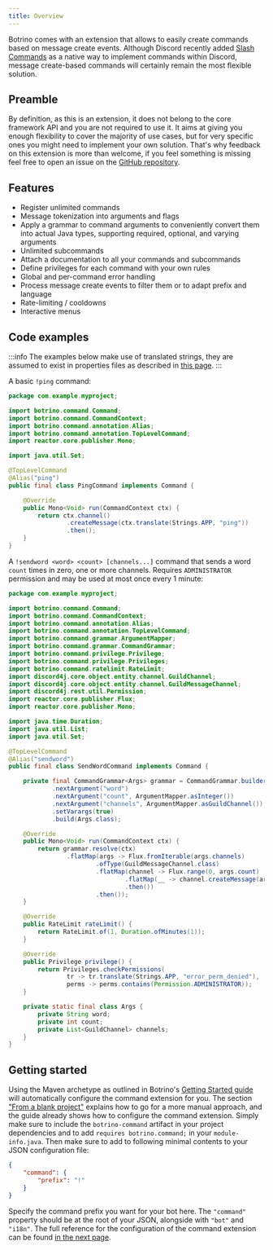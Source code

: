 ```yaml
---
title: Overview
---
```


Botrino comes with an extension that allows to easily create commands based on message create events. Although Discord recently added [Slash Commands](https://discord.com/developers/docs/interactions/slash-commands) as a native way to implement commands within Discord, message create-based commands will certainly remain the most flexible solution.

## Preamble

By definition, as this is an extension, it does not belong to the core framework API and you are not required to use it. It aims at giving you enough flexibility to cover the majority of use cases, but for very specific ones you might need to implement your own solution. That's why feedback on this extension is more than welcome, if you feel something is missing feel free to open an issue on the [GitHub repository](https://github.com/Alex1304/botrino).

## Features

* Register unlimited commands
* Message tokenization into arguments and flags
* Apply a grammar to command arguments to conveniently convert them into actual Java types, supporting required, optional, and varying arguments
* Unlimited subcommands
* Attach a documentation to all your commands and subcommands
* Define privileges for each command with your own rules
* Global and per-command error handling
* Process message create events to filter them or to adapt prefix and language
* Rate-limiting / cooldowns
* Interactive menus

## Code examples

:::info
The examples below make use of translated strings, they are assumed to exist in properties files as described in [this page](../api/i18n.md).
:::

A basic `!ping` command:
```java
package com.example.myproject;

import botrino.command.Command;
import botrino.command.CommandContext;
import botrino.command.annotation.Alias;
import botrino.command.annotation.TopLevelCommand;
import reactor.core.publisher.Mono;

import java.util.Set;

@TopLevelCommand
@Alias("ping")
public final class PingCommand implements Command {

    @Override
    public Mono<Void> run(CommandContext ctx) {
        return ctx.channel()
                .createMessage(ctx.translate(Strings.APP, "ping"))
                .then();
    }
}
```

A `!sendword <word> <count> [channels...]` command that sends a word `count` times in zero, one or more channels. Requires `ADMINISTRATOR` permission and may be used at most once every 1 minute:

```java
package com.example.myproject;

import botrino.command.Command;
import botrino.command.CommandContext;
import botrino.command.annotation.Alias;
import botrino.command.annotation.TopLevelCommand;
import botrino.command.grammar.ArgumentMapper;
import botrino.command.grammar.CommandGrammar;
import botrino.command.privilege.Privilege;
import botrino.command.privilege.Privileges;
import botrino.command.ratelimit.RateLimit;
import discord4j.core.object.entity.channel.GuildChannel;
import discord4j.core.object.entity.channel.GuildMessageChannel;
import discord4j.rest.util.Permission;
import reactor.core.publisher.Flux;
import reactor.core.publisher.Mono;

import java.time.Duration;
import java.util.List;
import java.util.Set;

@TopLevelCommand
@Alias("sendword")
public final class SendWordCommand implements Command {

    private final CommandGrammar<Args> grammar = CommandGrammar.builder()
            .nextArgument("word")
            .nextArgument("count", ArgumentMapper.asInteger())
            .nextArgument("channels", ArgumentMapper.asGuildChannel())
            .setVarargs(true)
            .build(Args.class);

    @Override
    public Mono<Void> run(CommandContext ctx) {
        return grammar.resolve(ctx)
                .flatMap(args -> Flux.fromIterable(args.channels)
                        .ofType(GuildMessageChannel.class)
                        .flatMap(channel -> Flux.range(0, args.count)
                                .flatMap(__ -> channel.createMessage(args.word))
                                .then())
                        .then());
    }

    @Override
    public RateLimit rateLimit() {
        return RateLimit.of(1, Duration.ofMinutes(1));
    }

    @Override
    public Privilege privilege() {
        return Privileges.checkPermissions(
                tr -> tr.translate(Strings.APP, "error_perm_denied"),
                perms -> perms.contains(Permission.ADMINISTRATOR));
    }

    private static final class Args {
        private String word;
        private int count;
        private List<GuildChannel> channels;
    }
}
```

## Getting started

Using the Maven archetype as outlined in Botrino's [Getting Started guide](../getting-started.md) will automatically configure the command extension for you. The section ["From a blank project"](../getting-started.md#from-a-blank-project) explains how to go for a more manual approach, and the guide already shows how to configure the command extension. Simply make sure to include the `botrino-command` artifact in your project dependencies and to add `requires botrino.command;` in your `module-info.java`. Then make sure to add to following minimal contents to your JSON configuration file:

```json
{
    "command": {
        "prefix": "!"
    }
}
```

Specify the command prefix you want for your bot here. The `"command"` property should be at the root of your JSON, alongside with `"bot"` and `"i18n"`. The full reference for the configuration of the command extension can be found [in the next page](configuration.md).
